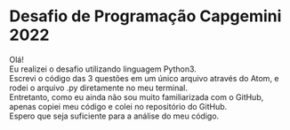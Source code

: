 # Desafio de Programação Capgemini 2022
Olá! <br/>
Eu realizei o desafio utilizando linguagem Python3.<br/>
Escrevi o código das 3 questões em um único arquivo através do Atom, e rodei o arquivo .py diretamente no meu terminal.<br/>
Entretanto, como eu ainda não sou muito familiarizada com o GitHub, apenas copiei meu código e colei no repositório do GitHub.<br/>
Espero que seja suficiente para a análise do meu código.<br/>
